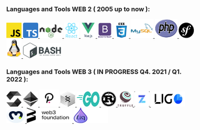 <h3 align="left">Languages and Tools WEB 2 ( 2005 up to now ):</h3>
<p align="left">
    <a href="#" target="_blank"> <img src="https://raw.githubusercontent.com/Boyquotes/Boyquotes/master/img/js.png?sanitize=true&raw=true" alt="Javascript" width="40" height="40"/> </a>
    <a href="#" target="_blank"> <img src="https://raw.githubusercontent.com/Boyquotes/Boyquotes/master/img/ts.png?sanitize=true&raw=true" alt="Typescript" width="40" height="40"/> </a>
    <a href="https://nodejs.org" target="_blank"> <img src="https://raw.githubusercontent.com/Boyquotes/Boyquotes/master/img/nodejs.png?sanitize=true&raw=true" alt="Nodejs" width="60px" height="auto"/> </a>
    <a href="https://reactjs.org/" target="_blank"> <img src="https://raw.githubusercontent.com/devicons/devicon/master/icons/react/react-original-wordmark.svg" alt="react" width="40" height="40"/> </a>
    <a href="https://vuejs.org/" target="_blank"> <img src="https://raw.githubusercontent.com/devicons/devicon/master/icons/vuejs/vuejs-original-wordmark.svg" alt="vuejs" width="40" height="40"/> </a>
    <a href="https://getbootstrap.com" target="_blank"> <img src="https://raw.githubusercontent.com/devicons/devicon/master/icons/bootstrap/bootstrap-plain-wordmark.svg" alt="bootstrap" width="40" height="40"/> </a>
    <a href="https://www.w3schools.com/css/" target="_blank"> <img src="https://raw.githubusercontent.com/devicons/devicon/master/icons/css3/css3-original-wordmark.svg" alt="css3" width="40" height="40"/> </a>
    <a href="#" target="_blank"> <img src="https://raw.githubusercontent.com/devicons/devicon/master/icons/mysql/mysql-original-wordmark.svg" alt="mysql" width="60px" height="50px"/> </a>
    <a href="#" target="_blank"> <img src="https://raw.githubusercontent.com/Boyquotes/Boyquotes/master/img/php.png?sanitize=true&raw=true" alt="PHP" width="60px" height="50px"/> </a>
    <a href="#" target="_blank"> <img src="https://raw.githubusercontent.com/Boyquotes/Boyquotes/master/img/sf.png?sanitize=true&raw=true" alt="Symfony" width="40px" height="40px"/> </a>
    <a href="#" target="_blank"> <img src="https://raw.githubusercontent.com/Boyquotes/Boyquotes/master/img/linux.jpeg?sanitize=true&raw=true" alt="LINUX" width="40px" height="50px"/> </a>
    <a href="#" target="_blank"> <img src="https://raw.githubusercontent.com/Boyquotes/Boyquotes/master/img/bash.png?sanitize=true&raw=true" alt="BASH" width="100px" height="40px"/> </a>
</p>



<h3 align="left">Languages and Tools WEB 3 ( IN PROGRESS Q4. 2021 / Q1. 2022 ):</h3>
<p align="left">
    <a href="#" target="_blank"> <img src="https://raw.githubusercontent.com/Boyquotes/Boyquotes/master/img/solidity.png?sanitize=true&raw=true" alt="Solidity" width="40" height="40"/> </a>
    <a href="#" target="_blank"> <img src="https://raw.githubusercontent.com/Boyquotes/Boyquotes/master/img/ethereum.png?sanitize=true&raw=true" alt="Ethereum" width="40" height="40"/> </a>
    <a href="#" target="_blank"> <img src="https://raw.githubusercontent.com/Boyquotes/Boyquotes/master/img/polkadot.png?sanitize=true&raw=true" alt="Polkadot" width="50" height="45"/> </a>
    <a href="https://www.substrate.io/" target="_blank"> <img src="https://raw.githubusercontent.com/Boyquotes/Boyquotes/master/img/substrate.png?sanitize=true&raw=tru" alt="Substrate" width="40" height="40"/> </a>
    <a href="#" target="_blank"> <img src="https://raw.githubusercontent.com/Boyquotes/Boyquotes/master/img/goLang.png?sanitize=true&raw=true" alt="GoLang" width="60" height="40"/> </a>
    <a href="#" target="_blank"> <img src="https://raw.githubusercontent.com/Boyquotes/Boyquotes/master/img/RUST.png?sanitize=true&raw=true" alt="Rust" width="40" height="40"/> </a>
    <a href="#" target="_blank"> <img src="https://raw.githubusercontent.com/Boyquotes/Boyquotes/master/img/truffle.png?sanitize=true&raw=true" alt="Truffle" width="40" height="40"/> </a>
    <a href="#" target="_blank"> <img src="https://raw.githubusercontent.com/Boyquotes/Boyquotes/master/img/openzeppelin.png?sanitize=true&raw=true" alt="OpenZeppelin" width="40" height="40"/> </a>
    <a href="#" target="_blank"> <img src="https://raw.githubusercontent.com/Boyquotes/Boyquotes/master/img/ligo.png?sanitize=true&raw=true" alt="Ligo" width="90" height="40"/> </a>
    <a href="#" target="_blank"> <img src="https://raw.githubusercontent.com/Boyquotes/Boyquotes/master/img/moralis.jpeg?sanitize=true&raw=true" alt="Moralis" width="50" height="40"/> </a>
    <a href="#" target="_blank"> <img src="https://raw.githubusercontent.com/Boyquotes/Boyquotes/master/img/web3.png?sanitize=true&raw=true" alt="Web3" width="120" height="40"/> </a>
    <a href="#" target="_blank"> <img src="https://raw.githubusercontent.com/Boyquotes/Boyquotes/master/img/liquidity.png?sanitize=true&raw=true" alt="Liquidity" width="90" height="40"/> </a>
</p>
